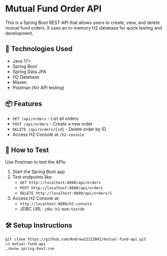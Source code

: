 # Mutual Fund Order API

This is a Spring Boot REST API that allows users to create, view, and delete mutual fund orders. It uses an in-memory H2 database for quick testing and development.

## 🚀 Technologies Used
- Java 17+
- Spring Boot
- Spring Data JPA
- H2 Database
- Maven
- Postman (for API testing)

## 📦 Features
- `GET /api/orders` - List all orders
- `POST /api/orders` - Create a new order
- `DELETE /api/orders/{id}` - Delete order by ID
- Access H2 Console at `/h2-console`

## 🧪 How to Test
Use Postman to test the APIs:
1. Start the Spring Boot app
2. Test endpoints like:
   - `GET http://localhost:8080/api/orders`
   - `POST http://localhost:8080/api/orders`
   - `DELETE http://localhost:8080/api/orders/1`
3. Access H2 Console at:
   - `http://localhost:8080/h2-console`
   - JDBC URL: `jdbc:h2:mem:testdb`

## 🛠 Setup Instructions
```bash
git clone https://github.com/Andrew22122001/mutual-fund-api.git
cd mutual-fund-api
./mvnw spring-boot:run
